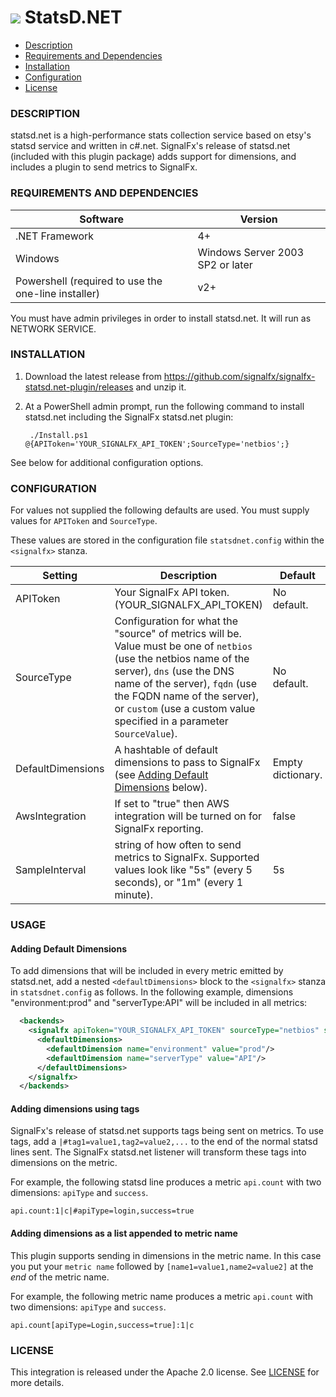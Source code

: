 # ![](https://github.com/signalfx/integrations/blob/master/win-statsd.net/img/integrations_windows.png) StatsD.NET

- [Description](#description)
- [Requirements and Dependencies](#requirements-and-dependencies)
- [Installation](#installation)
- [Configuration](#configuration)
- [License](#license)

### DESCRIPTION

statsd.net is a high-performance stats collection service based on etsy's statsd service and written in c#.net. SignalFx's release of statsd.net (included with this plugin package) adds support for dimensions, and includes a plugin to send metrics to SignalFx.

### REQUIREMENTS AND DEPENDENCIES

| Software          | Version        |
|-------------------|----------------|
| .NET Framework    |  4+ |
| Windows   | Windows Server 2003 SP2 or later |  
| Powershell (required to use the one-line installer) | v2+ |

You must have admin privileges in order to install statsd.net. It will run as NETWORK SERVICE.

### INSTALLATION

1. Download the latest release from <a target="_blank" href="https://github.com/signalfx/signalfx-statsd.net-plugin/releases">https://github.com/signalfx/signalfx-statsd.net-plugin/releases</a> and unzip it.

2. At a PowerShell admin prompt, run the following command to install statsd.net including the SignalFx statsd.net plugin:

        ./Install.ps1 @{APIToken='YOUR_SIGNALFX_API_TOKEN';SourceType='netbios';}

See below for additional configuration options.

### CONFIGURATION

For values not supplied the following defaults are used. You must supply values for `APIToken` and `SourceType`.

These values are stored in the configuration file `statsdnet.config` within the `<signalfx>` stanza.

| Setting            | Description     | Default  |
|--------------------|----------------------------|----------|
| APIToken | Your SignalFx API token. (YOUR_SIGNALFX_API_TOKEN) | No default. |
| SourceType | Configuration for what the "source" of metrics will be. Value must be one of `netbios` (use the netbios name of the server), `dns` (use the DNS name of the server), `fqdn` (use the FQDN name of the server), or `custom` (use a custom value specified in a parameter `SourceValue`). | No default. |
| DefaultDimensions | A hashtable of default dimensions to pass to SignalFx (see [Adding Default Dimensions](#adding-default-dimensions) below). | Empty dictionary. |
| AwsIntegration | If set to "true" then AWS integration will be turned on for SignalFx reporting. | false |
| SampleInterval | string of how often to send metrics to SignalFx. Supported values look like "5s" (every 5 seconds), or "1m" (every 1 minute). | 5s |

### USAGE

#### Adding Default Dimensions
To add dimensions that will be included in every metric emitted by statsd.net, add a nested `<defaultDimensions>` block to the `<signalfx>` stanza in `statsdnet.config` as follows. In the following example, dimensions "environment:prod" and "serverType:API" will be included in all metrics:

```xml
  <backends>
    <signalfx apiToken="YOUR_SIGNALFX_API_TOKEN" sourceType="netbios" sampleInterval="00:00:05">
      <defaultDimensions>
        <defaultDimension name="environment" value="prod"/>
        <defaultDimension name="serverType" value="API"/>
      </defaultDimensions>
    </signalfx>
  </backends>
```

#### Adding dimensions using tags
SignalFx's release of statsd.net supports tags being sent on metrics. To use tags, add a `|#tag1=value1,tag2=value2,...` to the end of the normal statsd lines sent. The SignalFx statsd.net listener will transform these tags into dimensions on the metric.

For example, the following statsd line produces a metric `api.count` with two dimensions: `apiType` and `success`.

 ```
 api.count:1|c|#apiType=login,success=true
 ```

#### Adding dimensions as a list appended to metric name

This plugin supports sending in dimensions in the metric name. In this case you put your `metric name` followed by `[name1=value1,name2=value2]` at the *end* of the metric name.

For example, the following metric name produces a metric `api.count` with two dimensions: `apiType` and `success`.

 ```
 api.count[apiType=Login,success=true]:1|c
 ```

### LICENSE

This integration is released under the Apache 2.0 license. See [LICENSE](../LICENSE) for more details.
